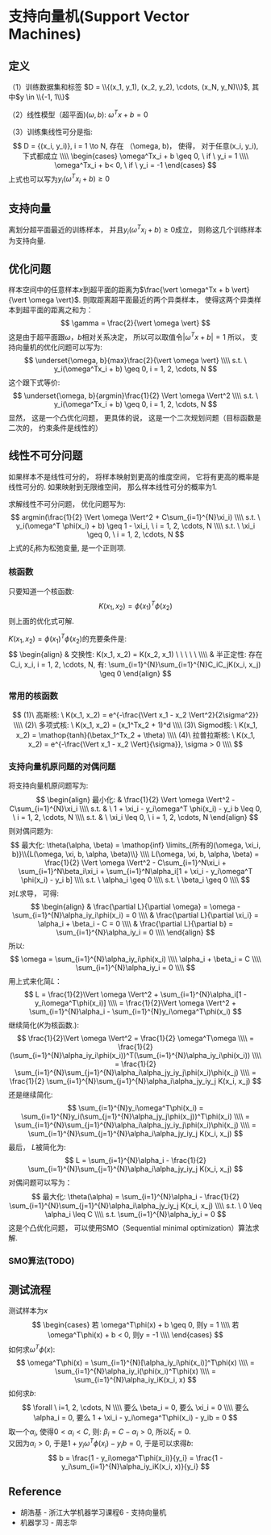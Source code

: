 # 支持向量机(Support Vector Machines)

## 定义
（1）训练数据集和标签 $D = \\{(x_1, y_1), (x_2, y_2), \cdots, (x_N, y_N)\\}$, 其中$y \in \\{-1, 1\\}$

（2）线性模型（超平面)$(\omega, b)$: $\omega^Tx + b = 0$

（3）训练集线性可分是指:
$$
D = {(x_i, y_i)}, i =  1 \to N, 存在 （\omega, b)，  使得， 对于任意(x_i, y_i), 下式都成立 \\\\
\begin{cases}
\omega^Tx_i + b \geq 0,  \ if \  y_i = 1 \\\\
\omega^Tx_i + b< 0,  \ if \ y_i = -1
\end{cases}
$$
上式也可以写为$y_i(\omega^Tx_i + b) \geq 0$

## 支持向量 
离划分超平面最近的训练样本， 并且$y_i(\omega^Tx_i + b) \geq 0$成立， 则称这几个训练样本为支持向量.

## 优化问题
样本空间中的任意样本$x$到超平面的距离为$\frac{\vert \omega^Tx + b \vert}{\vert \omega \vert}$. 则取距离超平面最近的两个异类样本， 使得这两个异类样本到超平面的距离之和为：
$$
\gamma = \frac{2}{\vert \omega \vert}
$$
这是由于超平面跟$\omega，b$相对关系决定， 所以可以取值令$\vert \omega^Tx + b \vert = 1$
所以， 支持向量机的优化问题可以写为:
$$
\underset{\omega, b}{max}\frac{2}{\vert \omega \vert} \\\\
s.t. \  y_i(\omega^Tx_i + b) \geq 0, i = 1, 2, \cdots, N
$$
这个跟下式等价:
$$
\underset{\omega, b}{argmin}\frac{1}{2} \Vert \omega \Vert^2 \\\\
s.t. \  y_i(\omega^Tx_i + b) \geq 0, i = 1, 2, \cdots, N
$$
显然， 这是一个凸优化问题， 更具体的说， 这是一个二次规划问题（目标函数是二次的， 约束条件是线性的）

## 线性不可分问题
 如果样本不是线性可分的， 将样本映射到更高的维度空间， 它将有更高的概率是线性可分的. 如果映射到无限维空间， 那么样本线性可分的概率为1.
 
求解线性不可分问题， 优化问题写为:
$$
argmin(\frac{1}{2} \Vert \omega \Vert^2 + C\sum_{i=1}^{N}\xi_i) \\\\
s.t. \ y_i(\omega^T \phi(x_i) + b) \geq 1 - \xi_i,  \  i = 1, 2, \cdots, N \\\\
s.t. \ \xi_i \geq 0, \ i = 1, 2, \cdots, N
$$
上式的$\xi_i$称为松弛变量, 是一个正则项.

### 核函数
只要知道一个核函数:
$$
K(x_1, x_2) = \phi(x_1)^T\phi(x_2)
$$
则上面的优化式可解.

$K(x_1, x_2) = \phi(x_1)^T\phi(x_2)$的充要条件是:
$$
\begin{align}
& 交换性: K(x_1, x_2) = K(x_2, x_1) \ \ \ \ \    \\\\
& 半正定性: 存在C_i, x_i, i = 1, 2, \cdots, N, 有:  \sum_{i=1}^{N}\sum_{i=1}^{N}C_iC_jK(x_i, x_j) \geq 0 
\end{align}
$$

### 常用的核函数
$$
(1)\ 高斯核: \ K(x_1, x_2) = e^{-\frac{\Vert x_1 - x_2 \Vert^2}{2\sigma^2}} \\\\
(2)\ 多项式核: \ K(x_1, x_2) = (x_1^Tx_2 + 1)^d  \\\\
(3)\ Sigmod核: \ K(x_1, x_2) = \mathop{tanh}(\betax_1^Tx_2 + \theta) \\\\
(4)\ 拉普拉斯核: \ K(x_1, x_2) = e^{-\frac{\Vert x_1 - x_2 \Vert}{\sigma}},  \sigma > 0 \\\\
$$

### 支持向量机原问题的对偶问题
将支持向量机原问题写为:
$$
\begin{align}
最小化: & \frac{1}{2} \Vert \omega \Vert^2 - C\sum_{i=1}^{N}\xi_i \\\\
s.t. & \ 1 + \xi_i - y_i\omega^T \phi(x_i) - y_i b \leq 0, \  i = 1, 2, \cdots, N \\\\
s.t. & \ \xi_i \leq 0, \ i = 1, 2, \cdots, N
\end{align}
$$
则对偶问题为:
$$
最大化: \theta(\alpha, \beta) = \mathop{inf} \limits_{所有的(\omega, \xi_i, b)}\\{L(\omega, \xi, b, \alpha, \beta)\\} \\\\
L(\omega, \xi, b, \alpha, \beta) = \frac{1}{2} \Vert \omega \Vert^2 - C\sum_{i=1}^N\xi_i + \sum_{i=1}^N\beta_i\xi_i + \sum_{i=1}^N\alpha_i[1 + \xi_i - y_i\omega^T \phi(x_i) - y_i b]   \\\\
s.t. \ \alpha_i \geq 0 \\\\
s.t. \ \beta_i \geq 0 \\\\
$$
对$L$求导， 可得:
$$
\begin{align}
& \frac{\partial L}{\partial \omega} = \omega - \sum_{i=1}^{N}\alpha_iy_i\phi(x_i) = 0 \\\\
& \frac{\partial L}{\partial \xi_i} = \alpha_i + \beta_i - C = 0 \\\\
& \frac{\partial L}{\partial b} = \sum_{i=1}^{N}\alpha_iy_i = 0 \\\\
\end{align}
$$
所以:
$$
\omega = \sum_{i=1}^{N}\alpha_iy_i\phi(x_i) \\\\
\alpha_i + \beta_i = C \\\\
\sum_{i=1}^{N}\alpha_iy_i = 0 \\\\
$$
用上式来化简$L$：
$$
L = \frac{1}{2}\Vert \omega \Vert^2 + \sum_{i=1}^{N}\alpha_i[1 - y_i\omega^T\phi(x_i)] \\\\
  = \frac{1}{2}\Vert \omega \Vert^2 + \sum_{i=1}^{N}\alpha_i - \sum_{i=1}^{N}y_i\omega^T\phi(x_i)
$$
继续简化($K$为核函数.):
$$
\frac{1}{2}\Vert \omega \Vert^2 = \frac{1}{2} \omega^T\omega \\\\
 = \frac{1}{2} (\sum_{i=1}^{N}\alpha_iy_i\phi(x_i))^T(\sum_{i=1}^{N}\alpha_iy_i\phi(x_i)) \\\\
 = \frac{1}{2} \sum_{i=1}^{N}\sum_{j=1}^{N}\alpha_i\alpha_jy_iy_j\phi(x_i)\phi(x_j) \\\\
 = \frac{1}{2} \sum_{i=1}^{N}\sum_{j=1}^{N}\alpha_i\alpha_jy_iy_j K(x_i, x_j)
$$
还是继续简化:
$$
\sum_{i=1}^{N}y_i\omega^T\phi(x_i) = \sum_{i=1}^{N}y_i(\sum_{j=1}^{N}\alpha_jy_j\phi(x_j))^T\phi(x_i) \\\\
= \sum_{i=1}^{N}\sum_{j=1}^{N}\alpha_i\alpha_jy_iy_j\phi(x_i)\phi(x_j) \\\\
= \sum_{i=1}^{N}\sum_{j=1}^{N}\alpha_i\alpha_jy_iy_j K(x_i, x_j)
$$
最后， $L$被简化为:
$$
L = \sum_{i=1}^{N}\alpha_i - \frac{1}{2} \sum_{i=1}^{N}\sum_{j=1}^{N}\alpha_i\alpha_jy_iy_j K(x_i, x_j)
$$
对偶问题可以写为：
$$
最大化: \theta(\alpha) = \sum_{i=1}^{N}\alpha_i - \frac{1}{2} \sum_{i=1}^{N}\sum_{j=1}^{N}\alpha_i\alpha_jy_iy_j K(x_i, x_j) \\\\
s.t. \ 0 \leq \alpha_i \leq C \\\\
s.t. \sum_{i=1}^{N}\alpha_iy_i = 0
$$
这是个凸优化问题， 可以使用SMO（Sequential minimal optimization）算法求解.

### SMO算法(TODO)

## 测试流程
测试样本为$x$
$$
\begin{cases}
若 \omega^T\phi(x) + b \geq 0, 则y = 1 \\\\
若 \omega^T\phi(x) + b < 0, 则y = -1 \\\\
\end{cases}
$$
如何求$\omega^T\phi(x)$:
$$
\omega^T\phi(x) = \sum_{i=1}^{N}[\alpha_iy_i\phi(x_i)]^T\phi(x) \\\\
= \sum_{i=1}^{N}\alpha_iy_i(\phi(x_i)^T\phi(x) \\\\
= \sum_{i=1}^{N}\alpha_iy_iK(x_i, x)
$$
如何求$b$:
$$
\forall \ i=1, 2, \cdots, N \\\\
要么 \beta_i = 0, 要么 \xi_i = 0 \\\\
要么 \alpha_i = 0, 要么 1 + \xi_i - y_i\omega^T\phi(x_i) - y_ib = 0
$$
取一个$\alpha_i$, 使得$0 < \alpha_i < C$, 则: $\beta_i = C - \alpha_i > 0$, 所以$\xi_i = 0$.  
又因为$\alpha_i > 0$, 于是$1 + y_i\omega^T\phi(x_i) - y_ib = 0$, 于是可以求得$b$:
$$
b = \frac{1 - y_i\omega^T\phi(x_i)}{y_i}
= \frac{1 - y_i\sum_{i=1}^{N}\alpha_iy_iK(x_i, x)}{y_i}
$$



## Reference
* 胡浩基 - 浙江大学机器学习课程6 - 支持向量机
* 机器学习 - 周志华

